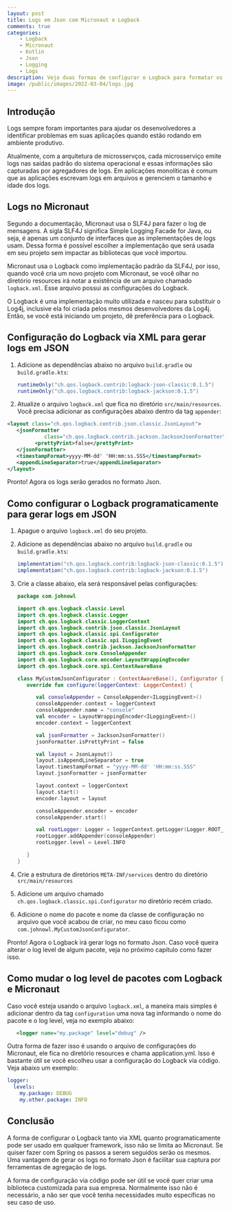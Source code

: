 ```yaml
---
layout: post
title: Logs em Json com Micronaut e Logback
comments: true
categories: 
    - Logback
    - Micronaut
    - Kotlin
    - Json
    - Logging
    - Logs
description: Veja duas formas de configurar o Logback para formatar os logs em Json. Uma forma é usando o arquivo de configuração do Logback e a outra é programaticamente usando Kotlin.
image: /public/images/2022-03-04/logs.jpg
---
```


## Introdução

Logs sempre foram importantes para ajudar os desenvolvedores a identificar problemas em suas aplicações quando estão rodando em ambiente produtivo.

Atualmente, com a arquitetura de microsservços, cada microsserviço emite logs nas saídas padrão do sistema operacional e essas informações são capturadas por agregadores de logs. Em aplicações monolíticas é comum que as aplicações escrevam logs em arquivos e gerenciem o tamanho e idade dos logs.

## Logs no Micronaut

Segundo a documentação, Micronaut usa o SLF4J para fazer o log de mensagens. A sigla SLF4J significa Simple Logging Facade for Java, ou seja, é apenas um conjunto de interfaces que as implementações de logs usam. Dessa forma é possível escolher a implementação que será usada em seu projeto sem impactar as bibliotecas que você importou.

Micronaut usa o Logback como implementação padrão da SLF4J, por isso, quando você cria um novo projeto com Micronaut, se você olhar no diretório resources irá notar a existência de um arquivo chamado `logback.xml`. Esse arquivo possui as configurações do Logback.

O Logback é uma implementação muito utilizada e nasceu para substituir o Log4j, inclusive ela foi criada pelos mesmos desenvolvedores da Log4j. Então, se você está iniciando um projeto, dê preferência para o Logback.

## Configuração do Logback via XML para gerar logs em JSON

1. Adicione as dependências abaixo no arquivo `build.gradle` ou `build.gradle.kts`:

   ```groovy
   runtimeOnly("ch.qos.logback.contrib:logback-json-classic:0.1.5") 
   runtimeOnly("ch.qos.logback.contrib:logback-jackson:0.1.5")
   ```

2. Atualize o arquivo `logback.xml` que fica no diretório `src/main/resources`. Você precisa adicionar as configurações abaixo dentro da tag `appender`:

```xml
<layout class="ch.qos.logback.contrib.json.classic.JsonLayout"> 
   <jsonFormatter 
            class="ch.qos.logback.contrib.jackson.JacksonJsonFormatter"> 
         <prettyPrint>false</prettyPrint> 
   </jsonFormatter> 
   <timestampFormat>yyyy-MM-dd' 'HH:mm:ss.SSS</timestampFormat> 
   <appendLineSeparator>true</appendLineSeparator> 
</layout>
```

Pronto! Agora os logs serão gerados no formato Json.

## Como configurar o Logback programaticamente para gerar logs em JSON

1. Apague o arquivo `logback.xml` do seu projeto.

2. Adicione as dependências abaixo no arquivo `build.gradle` ou `build.gradle.kts`:

   ```groovy
   implementation("ch.qos.logback.contrib:logback-json-classic:0.1.5") 
   implementation("ch.qos.logback.contrib:logback-jackson:0.1.5")
   ```

3. Crie a classe abaixo, ela será responsável pelas configurações:

   ```kotlin
   package com.johnowl 
   
   import ch.qos.logback.classic.Level 
   import ch.qos.logback.classic.Logger 
   import ch.qos.logback.classic.LoggerContext 
   import ch.qos.logback.contrib.json.classic.JsonLayout 
   import ch.qos.logback.classic.spi.Configurator 
   import ch.qos.logback.classic.spi.ILoggingEvent 
   import ch.qos.logback.contrib.jackson.JacksonJsonFormatter 
   import ch.qos.logback.core.ConsoleAppender 
   import ch.qos.logback.core.encoder.LayoutWrappingEncoder 
   import ch.qos.logback.core.spi.ContextAwareBase 
   
   class MyCustomJsonConfigurator : ContextAwareBase(), Configurator { 
      override fun configure(loggerContext: LoggerContext) { 
   
         val consoleAppender = ConsoleAppender<ILoggingEvent>() 
         consoleAppender.context = loggerContext 
         consoleAppender.name = "console" 
         val encoder = LayoutWrappingEncoder<ILoggingEvent>() 
         encoder.context = loggerContext 
   
         val jsonFormatter = JacksonJsonFormatter() 
         jsonFormatter.isPrettyPrint = false 
   
         val layout = JsonLayout() 
         layout.isAppendLineSeparator = true 
         layout.timestampFormat = "yyyy-MM-dd' 'HH:mm:ss.SSS" 
         layout.jsonFormatter = jsonFormatter 
   
         layout.context = loggerContext 
         layout.start() 
         encoder.layout = layout 
   
         consoleAppender.encoder = encoder 
         consoleAppender.start() 
   
         val rootLogger: Logger = loggerContext.getLogger(Logger.ROOT_LOGGER_NAME) 
         rootLogger.addAppender(consoleAppender) 
         rootLogger.level = Level.INFO 
   
      } 
   }
   ```

4. Crie a estrutura de diretórios `META-INF/services` dentro do diretório `src/main/resources`
5. Adicione um arquivo chamado `ch.qos.logback.classic.spi.Configurator` no diretório recém criado.
6. Adicione o nome do pacote e nome da classe de configuração no arquivo que você acabou de criar, no meu caso ficou como `com.johnowl.MyCustomJsonConfigurator`.

Pronto! Agora o Logback irá gerar logs no formato Json. Caso você queira alterar o log level de algum pacote, veja no próximo capítulo como fazer isso.

## Como mudar o log level de pacotes com Logback e Micronaut

Caso você esteja usando o arquivo `logback.xml`, a maneira mais simples é adicionar dentro da tag `configuration` uma nova tag informando o nome do pacote e o log level, veja no exemplo abaixo:

```xml
   <logger name="my.package" level="debug" />
```

Outra forma de fazer isso é usando o arquivo de configurações do Micronaut, ele fica no diretório resources e chama application.yml. Isso é bastante útil se você escolheu usar a configuração do Logback via código. Veja abaixo um exemplo:

```yml
logger: 
  levels: 
    my.package: DEBUG
    my.other.package: INFO
```

## Conclusão

A forma de configurar o Logback tanto via XML quanto programaticamente pode ser usado em qualquer framework, isso não se limita ao Micronaut. Se quiser fazer com Spring os passos a serem seguidos serão os mesmos. Uma vantagem de gerar os logs no formato Json é facilitar sua captura por ferramentas de agregação de logs.

A forma de configuração via código pode ser útil se você quer criar uma biblioteca customizada para sua empresa. Normalmente isso não é necessário, a não ser que você tenha necessidades muito específicas no seu caso de uso.
